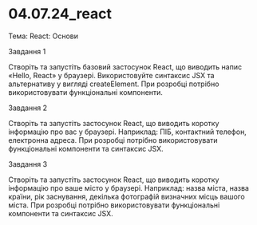 # 04.07.24_react

Тема: React: Основи

Завдання 1

Створіть та запустіть базовий застосунок React, що виводить напис 
«Hello, React» у браузері. Використовуйте синтаксис JSX та альтернативу 
у вигляді createElement. При розробці потрібно використовувати 
функціональні компоненти.

Завдання 2

Створіть та запустіть застосунок React, що виводить коротку інформацію 
про вас у браузері. Наприклад: ПІБ, контактний телефон, електронна адреса.
 При розробці потрібно використовувати функціональні компоненти та синтаксис JSX.

Завдання 3

Створіть та запустіть застосунок React, що виводить коротку інформацію 
про ваше місто у браузері. Наприклад: назва міста, назва країни, рік заснування, 
декілька фотографій визначних місць вашого міста. При розробці потрібно 
використовувати функціональні компоненти та синтаксис JSX.


